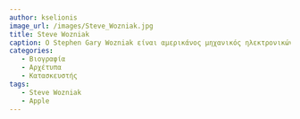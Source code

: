 ```yaml
---
author: kselionis
image_url: /images/Steve_Wozniak.jpg
title: Steve Wozniak
caption: Ο Stephen Gary Wozniak είναι αμερικάνος μηχανικός ηλεκτρονικών υπολογιστών και εφευρέτης του Apple II.
categories:
   - Βιογραφία
   - Αρχέτυπα
   - Κατασκευστής
tags:
   - Steve Wozniak
   - Apple
---
```

